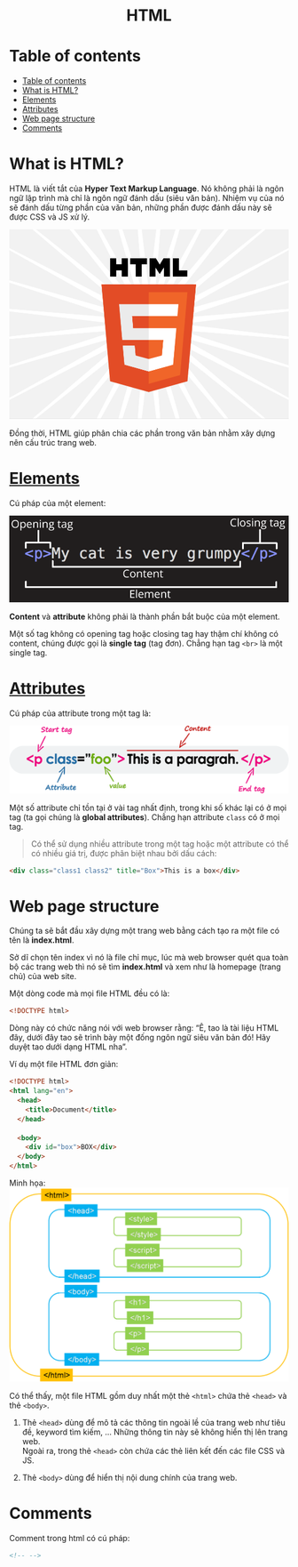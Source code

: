 <link rel='stylesheet' href='../../main.css'>

<div class="title">
    <center><h1 class="bigtitle">HTML</h1></center>
</div>

# Table of contents
- [Table of contents](#table-of-contents)
- [What is HTML?](#what-is-html)
- [Elements](#elements)
- [Attributes](#attributes)
- [Web page structure](#web-page-structure)
- [Comments](#comments)

# What is HTML?

HTML là viết tắt của **Hyper Text Markup Language**. Nó không phải là ngôn ngữ lập trình mà chỉ là ngôn ngữ đánh dấu (siêu văn bản). Nhiệm vụ của nó sẽ đánh dấu từng phần của văn bản, những phần được đánh dấu này sẽ được CSS và JS xử lý.

<img src="html0.png">

Đồng thời, HTML giúp phân chia các phần trong văn bản nhằm xây dựng nên cấu trúc trang web.

# [Elements](https://www.w3schools.com/html/html_elements.asp)

Cú pháp của một element:

<img src="html1.png">

**Content** và **attribute** không phải là thành phần bắt buộc của một element.

Một số tag không có opening tag hoặc closing tag hay thậm chí không có content, chúng được gọi là **single tag** (tag đơn). Chẳng hạn tag `<br>` là một single tag.

# [Attributes](https://www.w3schools.com/html/html_attributes.asp)

Cú pháp của attribute trong một tag là:

<img src="html2.png">

Một số attribute chỉ tồn tại ở vài tag nhất định, trong khi số khác lại có ở mọi tag (ta gọi chúng là **global attributes**). Chẳng hạn attribute `class` có ở mọi tag.

> Có thể sử dụng nhiều attribute trong một tag hoặc một attribute có thể có nhiều giá trị, được phân biệt nhau bởi dấu cách:

```html
<div class="class1 class2" title="Box">This is a box</div>
```

# Web page structure

Chúng ta sẽ bắt đầu xây dựng một trang web bằng cách tạo ra một file có tên là **index.html**.

Sở dĩ chọn tên index vì nó là file chỉ mục, lúc mà web browser quét qua toàn bộ các trang web thì nó sẽ tìm **index.html** và xem như là homepage (trang chủ) của web site.

Một dòng code mà mọi file HTML đều có là:

```html
<!DOCTYPE html>
```

Dòng này có chức năng nói với web browser rằng: “Ê, tao là tài liệu HTML đây, dưới đây tao sẽ trình bày một đống ngôn ngữ siêu văn bản đó! Hãy duyệt tao dưới dạng HTML nha”.


Ví dụ một file HTML đơn giản:

```html
<!DOCTYPE html>
<html lang="en">
  <head>
    <title>Document</title>
  </head>

  <body>
    <div id="box">BOX</div>
  </body>
</html>
```
  
Minh họa:
<img src="html3.png">

Có thể thấy, một file HTML gồm duy nhất một thẻ `<html>` chứa thẻ `<head>` và thẻ `<body>`.

1. Thẻ `<head>` dùng để mô tả các thông tin ngoài lề của trang web như tiêu đề, keyword tìm kiếm, ... Những thông tin này sẽ không hiển thị lên trang web.\
Ngoài ra, trong thẻ `<head>` còn chứa các thẻ liên kết đến các file CSS và JS.

2. Thẻ `<body>` dùng để hiển thị nội dung chính của trang web.

# Comments

Comment trong html có cú pháp:

```html
<!-- -->
```

